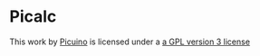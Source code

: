 # Picalc

This work by 
[Picuino](https://github.com/Picuino/picalc)
is licensed under a
[a GPL version 3 license](http://www.gnu.org/licenses/gpl-3.0.txt)


  
